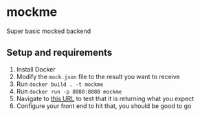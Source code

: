# mockme

Super basic mocked backend

## Setup and requirements

1. Install Docker
2. Modify the `mock.json` file to the result you want to receive
3. Run `docker build . -t mockme`
4. Run `docker run -p 8080:8080 mockme`
5. Navigate to [this URL](http://localhost:8080) to test that it is returning what you expect
6. Configure your front end to hit that, you should be good to go
